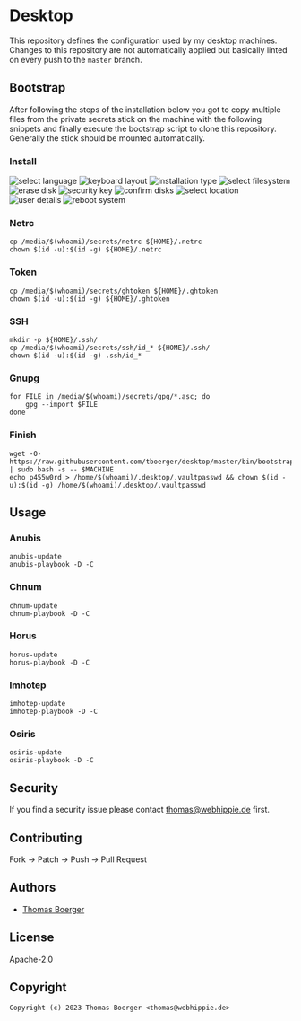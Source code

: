 # Desktop

This repository defines the configuration used by my desktop machines. Changes
to this repository are not automatically applied but basically linted on every
push to the `master` branch.

## Bootstrap

After following the steps of the installation below you got to copy multiple
files from the private secrets stick on the machine with the following snippets
and finally execute the bootstrap script to clone this repository. Generally the
stick should be mounted automatically.

### Install

![select language](https://raw.githubusercontent.com/tboerger/desktop/master/screenshots/install01.png)
![keyboard layout](https://raw.githubusercontent.com/tboerger/desktop/master/screenshots/install02.png)
![installation type](https://raw.githubusercontent.com/tboerger/desktop/master/screenshots/install03.png)
![select filesystem](https://raw.githubusercontent.com/tboerger/desktop/master/screenshots/install04.png)
![erase disk](https://raw.githubusercontent.com/tboerger/desktop/master/screenshots/install05.png)
![security key](https://raw.githubusercontent.com/tboerger/desktop/master/screenshots/install06.png)
![confirm disks](https://raw.githubusercontent.com/tboerger/desktop/master/screenshots/install07.png)
![select location](https://raw.githubusercontent.com/tboerger/desktop/master/screenshots/install08.png)
![user details](https://raw.githubusercontent.com/tboerger/desktop/master/screenshots/install09.png)
![reboot system](https://raw.githubusercontent.com/tboerger/desktop/master/screenshots/install10.png)

### Netrc

```console
cp /media/$(whoami)/secrets/netrc ${HOME}/.netrc
chown $(id -u):$(id -g) ${HOME}/.netrc
```

### Token

```console
cp /media/$(whoami)/secrets/ghtoken ${HOME}/.ghtoken
chown $(id -u):$(id -g) ${HOME}/.ghtoken
```

### SSH

```console
mkdir -p ${HOME}/.ssh/
cp /media/$(whoami)/secrets/ssh/id_* ${HOME}/.ssh/
chown $(id -u):$(id -g) .ssh/id_*
```

### Gnupg

```console
for FILE in /media/$(whoami)/secrets/gpg/*.asc; do
    gpg --import $FILE
done
```

### Finish

```console
wget -O- https://raw.githubusercontent.com/tboerger/desktop/master/bin/bootstrap | sudo bash -s -- $MACHINE
echo p455w0rd > /home/$(whoami)/.desktop/.vaultpasswd && chown $(id -u):$(id -g) /home/$(whoami)/.desktop/.vaultpasswd
```

## Usage

### Anubis

```console
anubis-update
anubis-playbook -D -C
```

### Chnum

```console
chnum-update
chnum-playbook -D -C
```

### Horus

```console
horus-update
horus-playbook -D -C
```

### Imhotep

```console
imhotep-update
imhotep-playbook -D -C
```

### Osiris

```console
osiris-update
osiris-playbook -D -C
```

## Security

If you find a security issue please contact
[thomas@webhippie.de](mailto:thomas@webhippie.de) first.

## Contributing

Fork -> Patch -> Push -> Pull Request

## Authors

-   [Thomas Boerger](https://github.com/tboerger)

## License

Apache-2.0

## Copyright

```console
Copyright (c) 2023 Thomas Boerger <thomas@webhippie.de>
```
